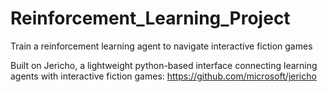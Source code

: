 # Reinforcement_Learning_Project
Train a reinforcement learning agent to navigate interactive fiction games<br>

Built on Jericho, a lightweight python-based interface connecting learning agents with interactive fiction games:
https://github.com/microsoft/jericho
